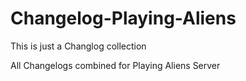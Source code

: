 # Changelog-Playing-Aliens
This is just a Changlog collection

All Changelogs combined for Playing Aliens Server
